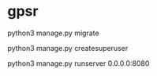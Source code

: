 # gpsr
python3 manage.py migrate

python3 manage.py createsuperuser

python3 manage.py runserver 0.0.0.0:8080
